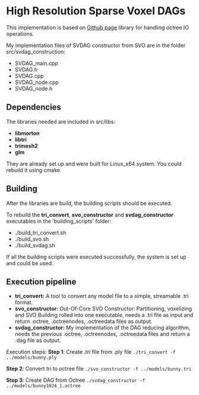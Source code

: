 # High Resolution Sparse Voxel DAGs
This implementation is based on [Github page](https://github.com/Forceflow/ooc_svo_builder) library for handling octree IO operations.

My implementation files of SVDAG constructor from SVO are in the folder src/svdag_construction:
* SVDAG_main.cpp
* SVDAG.h
* SVDAG.cpp
* SVDAG_node.cpp
* SVDAG_node.h

## Dependencies

The libraries needed are included in src/libs:
* **libmorton**
* **libtri**
* **trimesh2**
* **glm**

They are already set up and were built for Linux_x64 system. You could rebuild it using cmake

## Building 

After the libraries are build, the building scripts should be executed.

To rebuild the **tri_convert**, **svo_constructor** and **svdag_constructor** executables in the 'building_scripts' folder:
* ./build_tri_convert.sh
* ./build_svo.sh
* ./build_svdag.sh

If all the building scripts were executed successfully, the system is set up and could be used.

## Execution pipeline

* **tri_convert:** A tool to convert any model file to a simple, streamable .tri format.
* **svo_constructor:** Out-Of-Core SVO Constructor: Partitioning, voxelizing and SVO Building rolled into one executable, needs a .tri file as input and return .octree, .octreenodes, .octreedata files as output.
* **svdag_constructor:** My implementation of the DAG reducing algorithm, needs the previous .octree, .octreenodes, .octreedata files and return a .dag file as output.

Execution steps:
**Step 1**: Create .tri file from .ply file 
`./tri_convert -f ../models/bunny.ply`

**Step 2**: Convert tri to octree file
`./svo_constructor -f ../models/bunny.tri`

**Step 3**: Create DAG from Octree
`./svdag_constructor -f ../models/bunny1024_1.octree`
